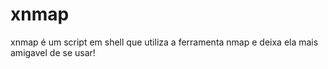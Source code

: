 # xnmap
xnmap é um script em shell que utiliza a ferramenta nmap e deixa ela mais amigavel de se usar!
